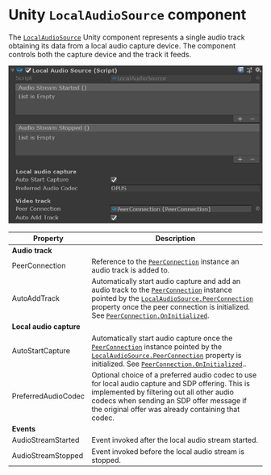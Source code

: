 # Unity `LocalAudioSource` component

The [`LocalAudioSource`](xref:Microsoft.MixedReality.WebRTC.Unity.LocalAudioSource) Unity component represents a single audio track obtaining its data from a local audio capture device. The component controls both the capture device and the track it feeds.

![The LocalAudioSource Unity component](unity-localaudiosource.png)

| Property | Description |
|---|---|
| **Audio track** | |
| PeerConnection | Reference to the [`PeerConnection`](xref:Microsoft.MixedReality.WebRTC.Unity.PeerConnection) instance an audio track is added to. |
| AutoAddTrack | Automatically start audio capture and add an audio track to the [`PeerConnection`](xref:Microsoft.MixedReality.WebRTC.Unity.PeerConnection) instance pointed by the [`LocalAudioSource.PeerConnection`](xref:Microsoft.MixedReality.WebRTC.Unity.LocalAudioSource.PeerConnection) property once the peer connection is initialized. See [`PeerConnection.OnInitialized`](xref:Microsoft.MixedReality.WebRTC.Unity.PeerConnection.OnInitialized). |
| **Local audio capture** | |
| AutoStartCapture | Automatically start audio capture once the [`PeerConnection`](xref:Microsoft.MixedReality.WebRTC.Unity.PeerConnection) instance pointed by the [`LocalAudioSource.PeerConnection`](xref:Microsoft.MixedReality.WebRTC.Unity.LocalAudioSource.PeerConnection) property is initialized. See [`PeerConnection.OnInitialized`](xref:Microsoft.MixedReality.WebRTC.Unity.PeerConnection.OnInitialized).. |
| PreferredAudioCodec | Optional choice of a preferred audio codec to use for local audio capture and SDP offering. This is implemented by filtering out all other audio codecs when sending an SDP offer message if the original offer was already containing that codec. |
| **Events** | |
| AudioStreamStarted | Event invoked after the local audio stream started. |
| AudioStreamStopped | Event invoked before the local audio stream is stopped. |
